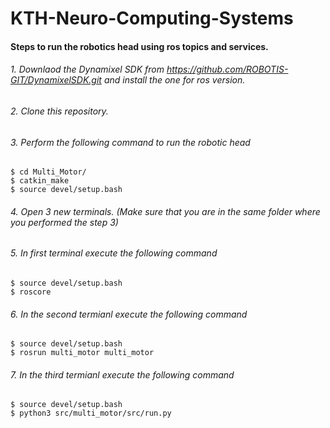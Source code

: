 # KTH-Neuro-Computing-Systems

#### Steps to run the robotics head using ros topics and services.

###### 1. Downlaod the Dynamixel SDK from https://github.com/ROBOTIS-GIT/DynamixelSDK.git and install the one for ros version. 
###### 2. Clone this repository.
###### 3. Perform the following command to run the robotic head

```
$ cd Multi_Motor/
$ catkin_make
$ source devel/setup.bash
```

###### 4. Open 3 new terminals. (Make sure that you are in the same folder where you performed the step 3)
###### 5. In first terminal execute the following command 

```
$ source devel/setup.bash
$ roscore
```
###### 6. In the second termianl execute the following command 
```
$ source devel/setup.bash
$ rosrun multi_motor multi_motor
```
###### 7. In the third termianl execute the following command

```
$ source devel/setup.bash
$ python3 src/multi_motor/src/run.py
```
